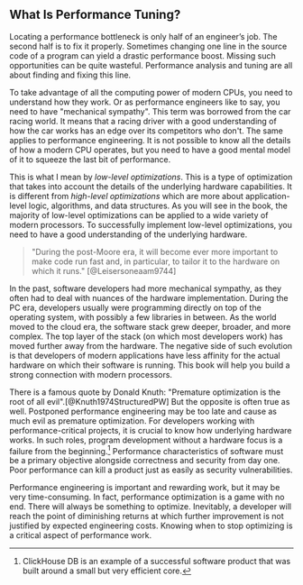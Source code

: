 ## What Is Performance Tuning?

Locating a performance bottleneck is only half of an engineer’s job. The second half is to fix it properly. Sometimes changing one line in the source code of a program can yield a drastic performance boost. Missing such opportunities can be quite wasteful. Performance analysis and tuning are all about finding and fixing this line.

To take advantage of all the computing power of modern CPUs, you need to understand how they work. Or as performance engineers like to say, you need to have "mechanical sympathy". This term was borrowed from the car racing world. It means that a racing driver with a good understanding of how the car works has an edge over its competitors who don't. The same applies to performance engineering. It is not possible to know all the details of how a modern CPU operates, but you need to have a good mental model of it to squeeze the last bit of performance.

This is what I mean by *low-level optimizations*. This is a type of optimization that takes into account the details of the underlying hardware capabilities. It is different from *high-level optimizations* which are more about application-level logic, algorithms, and data structures. As you will see in the book, the majority of low-level optimizations can be applied to a wide variety of modern processors. To successfully implement low-level optimizations, you need to have a good understanding of the underlying hardware. 

> "During the post-Moore era, it will become ever more important to make code run fast and, in particular, to tailor it to the hardware on which it runs." [@Leisersoneaam9744]

In the past, software developers had more mechanical sympathy, as they often had to deal with nuances of the hardware implementation. During the PC era, developers usually were programming directly on top of the operating system, with possibly a few libraries in between. As the world moved to the cloud era, the software stack grew deeper, broader, and more complex. The top layer of the stack (on which most developers work) has moved further away from the hardware. The negative side of such evolution is that developers of modern applications have less affinity for the actual hardware on which their software is running. This book will help you build a strong connection with modern processors.

There is a famous quote by Donald Knuth: "Premature optimization is the root of all evil".[@Knuth1974StructuredPW] But the opposite is often true as well. Postponed performance engineering may be too late and cause as much evil as premature optimization. For developers working with performance-critical projects, it is crucial to know how underlying hardware works. In such roles, program development without a hardware focus is a failure from the beginning.[^1] Performance characteristics of software must be a primary objective alongside correctness and security from day one. Poor performance can kill a product just as easily as security vulnerabilities.

Performance engineering is important and rewarding work, but it may be very time-consuming. In fact, performance optimization is a game with no end. There will always be something to optimize. Inevitably, a developer will reach the point of diminishing returns at which further improvement is not justified by expected engineering costs. Knowing when to stop optimizing is a critical aspect of performance work.

[^1]: ClickHouse DB is an example of a successful software product that was built around a small but very efficient core.
